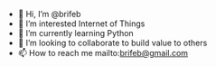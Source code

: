 - 👋 Hi, I’m @brifeb
- 👀 I’m interested Internet of Things
- 🌱 I’m currently learning Python
- 💞️ I’m looking to collaborate to build value to others
- 📫 How to reach me mailto:brifeb@gmail.com

<!---
brifeb/brifeb is a ✨ special ✨ repository because its `README.md` (this file) appears on your GitHub profile.
You can click the Preview link to take a look at your changes.
--->
